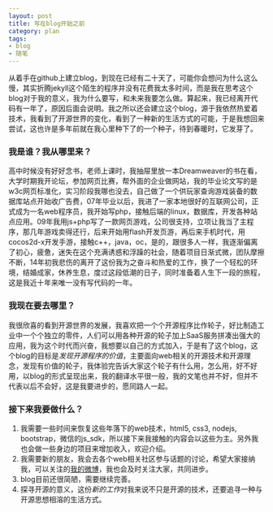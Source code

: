 ```yaml
---
layout: post
title: 写在blog开始之前
category: plan
tags:
- blog
- 随笔
---
```




从着手在github上建立blog，到现在已经有二十天了，可能你会想问为什么这么慢，其实折腾jekyll这个陌生的程序并没有花费我太多时间，而是我在思考这个blog对于我的意义，我为什么要写，和未来我要怎么做。算起来，我已经离开代码有一年了，原因后面会说明。我之所以还会建立这个blog，源于我依然热爱着技术，我看到了开源世界的变化，看到了一种新的生活方式的可能，于是我想回来尝试，这也许是多年前就在我心里种下了的一个种子，待到春暖时，它发芽了。


### 我是谁？我从哪里来？
高中时候没有好好念书，老师上课时，我抽屉里放一本Dreamweaver的书在看，大学时期我开论坛，参加网页比赛，帮外面的企业做网站，我的毕业论文写的是w3c网页标准化，实习阶段我哪也没去，自己做了一个供玩家查询游戏装备的数据库站点开始收广告费，07年毕业以后，我进了一家本地很好的互联网公司，正式成为一名web程序员，我开始写php，接触后端的linux，数据库，开发各种站点应用。09年我用js+php写了一款网页游戏，公司很支持，立项让我当了主程序，那几年游戏卖得还行，后来开始用flash开发页游，再后来手机时代，用cocos2d-x开发手游，接触c++，java，oc，是的，跟很多人一样，我逐渐偏离了初心，疲惫，迷失在这个充满诱惑和浮躁的社会，随着项目日渐式微，团队摩擦不断，14年初我悲伤的离开了这份我为之奋斗和热爱的工作，换了一个轻松的环境，结婚成家，休养生息，度过这段低潮的日子，同时准备着人生下一段的旅程，这是我近十年来唯一没有写代码的一年。


### 我现在要去哪里？
我很欣喜的看到开源世界的发展，我喜欢把一个个开源程序比作轮子，好比制造工业中一个个独立的零件，人们可以用各种开源的轮子加上SaaS服务拼凑出强大的应用，我为这个时代而兴奋，我想要以自己的方式加入，于是有了这个blog，这个blog的目标是*发现开源程序的价值*，主要面向web相关的开源技术和开源理念，发现有价值的轮子，我体验完告诉大家这个轮子有什么用，怎么用，好不好用，以blog的形式呈现出来，我的翻译水平很一般，我的文笔也并不好，但并不代表以后不会好，这是我要进步的，愿同路人一起。 

### 接下来我要做什么？
1. 我需要一些时间来恢复这些年落下的web技术，html5, css3, nodejs, bootstrap，微信的js_sdk，所以接下来我接触的内容会以这些为主。另外我也会做一些身边的项目来增加收入，欢迎介绍。
2. 我需要新的朋友，我会去各个web相关社区参与话题的讨论，希望大家接纳我，可以关注的[我的微博](http://weibo.com/33063307)，我也会及时关注大家，共同进步。
3. blog目前还很简陋，需要继续完善。
4. 探寻开源的意义，这份*新的工作*对我来说不只是开源的技术，还要追寻一种与开源思想相溶的生活方式。

